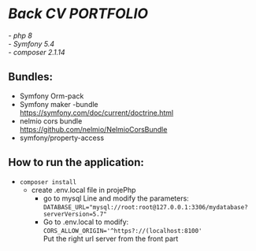 # *Back CV PORTFOLIO*

_- php 8_<br>
_- Symfony 5.4_<br>
_- composer 2.1.14_

## Bundles:

- Symfony Orm-pack <br>
- Symfony maker -bundle <br>
https://symfony.com/doc/current/doctrine.html
- nelmio cors bundle <br>
https://github.com/nelmio/NelmioCorsBundle
- symfony/property-access

## How to run the application:

- `composer install` <br>
  - create .env.local file in projePhp
    - go to mysql Line and modify the parameters:
    `DATABASE_URL="mysql://root:root@127.0.0.1:3306/mydatabase?serverVersion=5.7"`
    - Go to .env.local to modify: 
    `CORS_ALLOW_ORIGIN='^https?://(localhost:8100' `<br>
    Put the right url server from the front part


